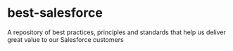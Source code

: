 # best-salesforce
A repository of best practices, principles and standards that help us deliver great value to our Salesforce customers
